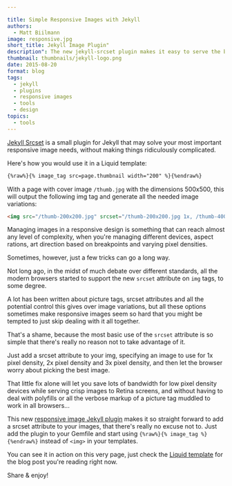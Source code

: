 ```yaml
---

title: Simple Responsive Images with Jekyll
authors:
  - Matt Biilmann
image: responsive.jpg
short_title: Jekyll Image Plugin"
description": The new jekyll-srcset plugin makes it easy to serve the best image for your visitors pixel density. Share & enjoy!
thumbnail: thumbnails/jekyll-logo.png
date: 2015-08-20
format: blog
tags:
  - jekyll
  - plugins
  - responsive images
  - tools
  - design
topics:
  - tools
---
```


[Jekyll Srcset](https://github.com/netlify/jekyll-srcset) is a small plugin for Jekyll that may solve your most important responsive image needs, without making things ridiculously complicated.

Here's how you would use it in a Liquid template:

<!-- excerpt -->

```html
{%raw%}{% image_tag src=page.thumbnail width="200" %}{%endraw%}
```

With a page with cover image `/thumb.jpg` with the dimensions 500x500, this will output the following img tag and generate all the needed image variations:

```html
<img src="/thumb-200x200.jpg" srcset="/thumb-200x200.jpg 1x, /thumb-400x400.jpg 2x, /thumb-500x500.jpg 3x">
```

Managing images in a responsive design is something that can reach almost any level of complexity, when you're managing different devices, aspect rations, art direction based on breakpoints and varying pixel densities.

Sometimes, however, just a few tricks can go a long way.

Not long ago, in the midst of much debate over different standards, all the modern browsers started to support the new `srcset` attribute on `img` tags, to some degree.

A lot has been written about picture tags, srcset attributes and all the potential control this gives over image variations, but all these options sometimes make responsive images seem so hard that you might be tempted to just skip dealing with it all together.

That's a shame, because the most basic use of the `srcset` attribute is so simple that there's really no reason not to take advantage of it.

Just add a srcset attribute to your img, specifying an image to use for 1x pixel density, 2x pixel density and 3x pixel density, and then let the browser worry about picking the best image.

That little fix alone will let you save lots of bandwidth for low pixel density devices while serving crisp images to Retina screens, and without having to deal with polyfills or all the verbose markup of a picture tag muddled to work in all browsers...

This new [responsive image Jekyll plugin](https://github.com/netlify/jekyll-srcset) makes it so straight forward to add a srcset attribute to your images, that there's really no excuse not to. Just add the plugin to your Gemfile and start using `{%raw%}{% image_tag %}{%endraw%}` instead of `<img>` in your templates.

You can see it in action on this very page, just check the [Liquid template](https://github.com/netlify/netlify-home/blob/master/_layouts/post.html) for the blog post you're reading right now.

Share & enjoy!
